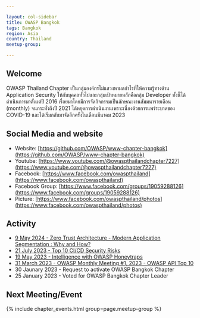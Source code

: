 ```yaml
---

layout: col-sidebar
title: OWASP Bangkok
tags: Bangkok
region: Asia
country: Thailand
meetup-group:

---
```


## Welcome
OWASP Thailand Chapter เป็นกลุ่มองค์กรไม่แสวงหาผลกำไรที่ให้ความรู้ทางด้าน Application Security ให้กับบุคคลทั่วไปและกลุ่มเป้าหมายหลักคือกลุ่ม Developer ทั้งนี้ได้ดำเนินการมาตั้งแต่ปี 2016 เรื่อยมาโดยมีการจัดกิจกรรมเป็นลักษณะงานสัมมนารายเดือน (monthly) จนกระทั่งถึงปี 2021 ได้หยุดการดำเนินงานเพราะเนื่องด้วยการแพร่ระบาดของ COVID-19 และได้เริ่มกลับมาจัดอีกครั้งในเดือนมีนาคม 2023

## Social Media and website
* Website: [https://github.com/OWASP/www-chapter-bangkok](https://github.com/OWASP/www-chapter-bangkok)
* Youtube: [https://www.youtube.com/@owaspthailandchapter7227](https://www.youtube.com/@owaspthailandchapter7227)
* Facebook: [https://www.facebook.com/owaspthailand](https://www.facebook.com/owaspthailand)
* Facebook Group: [https://www.facebook.com/groups/19059288126](https://www.facebook.com/groups/19059288126)
* Picture: [https://www.facebook.com/owaspthailand/photos](https://www.facebook.com/owaspthailand/photos)

## Activity
* [9 May 2024 - Zero Trust Architecture - Modern Application Segmentation : Why and How?](#)
* [21 July 2023 - Top 10 CI/CD Security Risks](./slides/2023/2023-07-21_Top-10-CI-CD-Security-Risks.pdf)
* [19 May 2023 - Intelligence with OWASP Honeytraps](./slides/2023/2023-05-19_OWASP-HoneyTraps.pdf)
* [31 March 2023 - OWASP Monthly Meeting #1, 2023 - OWASP API Top 10](./slides/2023/2023-03-31_OWASP-API.pdf)
* 30 Jaunary 2023 - Request to activate OWASP Bangkok Chapter
* 25 January 2023 - Voted for OWASP Bangkok Chapter Leader

Next Meeting/Event <!-- You should keep this section as it will populate your meetup events -->
---------------------
{% include chapter_events.html group=page.meetup-group %}
